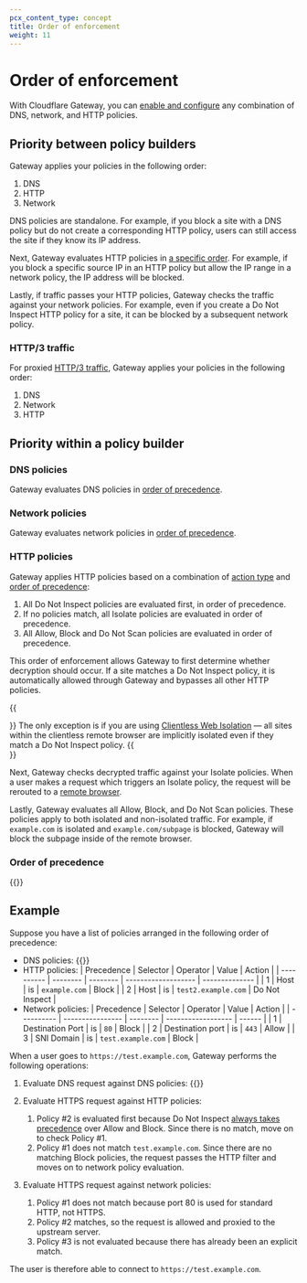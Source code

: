 ```yaml
---
pcx_content_type: concept
title: Order of enforcement
weight: 11
---
```


# Order of enforcement

With Cloudflare Gateway, you can [enable and configure](/cloudflare-one/policies/gateway/initial-setup/) any combination of DNS, network, and HTTP policies.

## Priority between policy builders

Gateway applies your policies in the following order:

1. DNS
2. HTTP
3. Network

DNS policies are standalone. For example, if you block a site with a DNS policy but do not create a corresponding HTTP policy, users can still access the site if they know its IP address.

Next, Gateway evaluates HTTP policies in [a specific order](#http-policies). For example, if you block a specific source IP in an HTTP policy but allow the IP range in a network policy, the IP address will be blocked.

Lastly, if traffic passes your HTTP policies, Gateway checks the traffic against your network policies. For example, even if you create a Do Not Inspect HTTP policy for a site, it can be blocked by a subsequent network policy.

### HTTP/3 traffic

For proxied [HTTP/3 traffic](/cloudflare-one/policies/gateway/http-policies/http3/), Gateway applies your policies in the following order:

1. DNS
2. Network
3. HTTP

## Priority within a policy builder

### DNS policies

Gateway evaluates DNS policies in [order of precedence](#order-of-precedence).

### Network policies

Gateway evaluates network policies in [order of precedence](#order-of-precedence).

### HTTP policies

Gateway applies HTTP policies based on a combination of [action type](/cloudflare-one/policies/gateway/http-policies/#actions) and [order of precedence](#order-of-precedence):

1. All Do Not Inspect policies are evaluated first, in order of precedence.
2. If no policies match, all Isolate policies are evaluated in order of precedence.
3. All Allow, Block and Do Not Scan policies are evaluated in order of precedence.

This order of enforcement allows Gateway to first determine whether decryption should occur. If a site matches a Do Not Inspect policy, it is automatically allowed through Gateway and bypasses all other HTTP policies.

{{<Aside type="note">}}
The only exception is if you are using [Clientless Web Isolation](/cloudflare-one/policies/browser-isolation/setup/clientless-browser-isolation/) — all sites within the clientless remote browser are implicitly isolated even if they match a Do Not Inspect policy.
{{</Aside>}}

Next, Gateway checks decrypted traffic against your Isolate policies. When a user makes a request which triggers an Isolate policy, the request will be rerouted to a [remote browser](/cloudflare-one/policies/browser-isolation/).

Lastly, Gateway evaluates all Allow, Block, and Do Not Scan policies. These policies apply to both isolated and non-isolated traffic. For example, if `example.com` is isolated and `example.com/subpage` is blocked, Gateway will block the subpage inside of the remote browser.

### Order of precedence

{{<render file="gateway/_order-of-precedence.md" withParameters="DNS, network, or HTTP">}}

## Example

Suppose you have a list of policies arranged in the following order of precedence:

- DNS policies:
  {{<render file="gateway/_order-of-precedence-dns.md">}}
- HTTP policies:
  | Precedence | Selector | Operator | Value               | Action         |
  | ---------- | -------- | -------- | ------------------- | -------------- |
  | 1          | Host     | is       | `example.com`       | Block          |
  | 2          | Host     | is       | `test2.example.com` | Do Not Inspect |
- Network policies:
  | Precedence | Selector         | Operator | Value              | Action |
  | ---------- | ---------------- | -------- | ------------------ | ------ |
  | 1          | Destination Port | is       | `80`               | Block  |
  | 2          | Destination port | is       | `443`              | Allow  |
  | 3          | SNI Domain       | is       | `test.example.com` | Block  |

When a user goes to `https://test.example.com`, Gateway performs the following operations:

1. Evaluate DNS request against DNS policies:
   {{<render file="gateway/_order-of-precedence-dns-order.md">}}

2. Evaluate HTTPS request against HTTP policies:

   1. Policy #2 is evaluated first because Do Not Inspect [always takes precedence](#http-policies) over Allow and Block. Since there is no match, move on to check Policy #1.
   2. Policy #1 does not match `test.example.com`. Since there are no matching Block policies, the request passes the HTTP filter and moves on to network policy evaluation.

3. Evaluate HTTPS request against network policies:

   1. Policy #1 does not match because port 80 is used for standard HTTP, not HTTPS.
   2. Policy #2 matches, so the request is allowed and proxied to the upstream server.
   3. Policy #3 is not evaluated because there has already been an explicit match.

The user is therefore able to connect to `https://test.example.com`.
